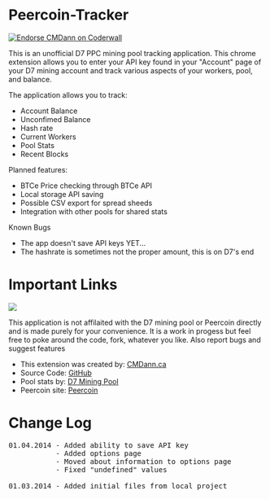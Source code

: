 Peercoin-Tracker
================
<a href="https://coderwall.com/cmdann"><img alt="Endorse CMDann on Coderwall" src="https://api.coderwall.com/cmdann/endorsecount.png" /></a>

<p>This is an unofficial D7 PPC mining pool tracking application. This chrome extension allows you to enter your API key found in your "Account" page of your D7 mining account and track various aspects of your workers, pool, and balance.</p>
<p>The application allows you to track:</p>
<ul>
	<li>Account Balance</li>
	<li>Unconfimed Balance</li>
	<li>Hash rate</li>
	<li>Current Workers</li>
	<li>Pool Stats</li>
	<li>Recent Blocks</li>
</ul>

<p>Planned features:</p>
<ul>
	<li>BTCe Price checking through BTCe API</li>
	<li>Local storage API saving</li>
	<li>Possible CSV export for spread sheeds</li>
	<li>Integration with other pools for shared stats</li>
</ul>

<p>Known Bugs</p>
<ul>
	<li>The app doesn't save API keys YET...</li>
	<li>The hashrate is sometimes not the proper amount, this is on D7's end</li>
</ul>

Important Links
===============

<img src="http://cmdann.ca/wp-content/themes/CMDannWPTheme2/images/object973716115.png">

<p>This application is not affilaited with the D7 mining pool or Peercoin directly and is made purely for your convenience. It is a work in progess but feel free to poke around the code, fork, whatever you like. Also report bugs and suggest features</p>
<ul>
	<li>This extension was created by: <a class="ext" href="http://cmdann.ca">CMDann.ca</a></li>
	<li>Source Code: <a class="ext" href="https://github.com/CMDann/Peercoin-Tracker">GitHub</a></li>
	<li>Pool stats by: <a class="ext" href="https://ppcoin.d7.lt">D7 Mining Pool</a></li>
	<li>Peercoin site: <a class="ext" href="http://peercoin.net/">Peercoin</a></li>
</ul>

Change Log
==========
<pre>
01.04.2014 - Added ability to save API key
           - Added options page
           - Moved about information to options page
           - Fixed "undefined" values

01.03.2014 - Added initial files from local project
</pre>
